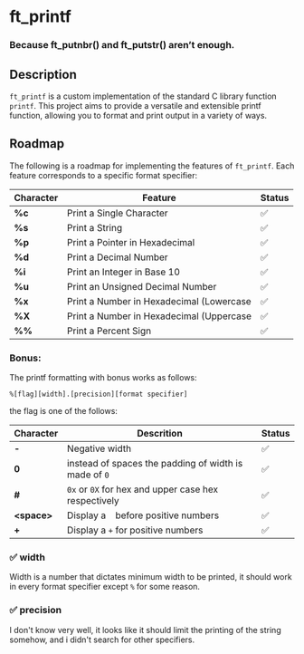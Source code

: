 # ft_printf

### **Because ft_putnbr() and ft_putstr() aren’t enough.**

## Description

`ft_printf` is a custom implementation of the standard C library function `printf`. This project aims to provide a versatile and extensible printf function, allowing you to format and print output in a variety of ways.

## Roadmap

The following is a roadmap for implementing the features of `ft_printf`. Each feature corresponds to a specific format specifier:

Character | Feature | Status
---|---|---
**%c** | Print a Single Character | :white_check_mark:
**%s** | Print a String | :white_check_mark:
**%p** | Print a Pointer in Hexadecimal | :white_check_mark:
**%d** | Print a Decimal Number | :white_check_mark:
**%i** | Print an Integer in Base 10 | :white_check_mark:
**%u** | Print an Unsigned Decimal Number | :white_check_mark:
**%x** | Print a Number in Hexadecimal (Lowercase | :white_check_mark:
**%X** | Print a Number in Hexadecimal (Uppercase | :white_check_mark:
**%%** | Print a Percent Sign | :white_check_mark:

### Bonus:

The printf formatting with bonus works as follows:

```
%[flag][width].[precision][format specifier]
```

the flag is one of the follows:

Character | Descrition | Status
---|---|---
**-** | Negative width | :white_check_mark:
**0** | instead of spaces the padding of width is made of `0` | :white_check_mark:
**#** | `0x` or `0X` for hex and upper case hex respectively | :white_check_mark:
**\<space>** | Display a ` ` before positive numbers | :white_check_mark:
**+** | Display a `+` for positive numbers | :white_check_mark:

### :white_check_mark: width

Width is a number that dictates minimum width to be printed, it should work in every format specifier except `%` for some reason.

### :white_check_mark: precision

I don't know very well, it looks like it should limit the printing of the string somehow, and i didn't search for other specifiers.
